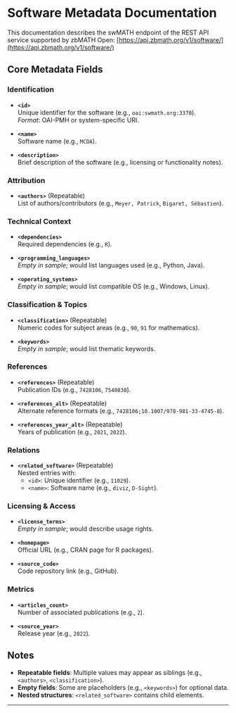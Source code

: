 # Software Metadata Documentation
This documentation describes the swMATH endpoint of the REST API service supported by zbMATH Open:
[https://api.zbmath.org/v1/software/](https://api.zbmath.org/v1/software/)

## Core Metadata Fields

### Identification
- **`<id>`**  
  Unique identifier for the software (e.g., `oai:swmath.org:3370`).  
  *Format*: OAI-PMH or system-specific URI.

- **`<name>`**  
  Software name (e.g., `MCDA`).  

- **`<description>`**  
  Brief description of the software (e.g., licensing or functionality notes).  

### Attribution
- **`<authors>`** (Repeatable)  
  List of authors/contributors (e.g., `Meyer, Patrick`, `Bigaret, Sébastien`).  

### Technical Context
- **`<dependencies>`**  
  Required dependencies (e.g., `R`).  

- **`<programming_languages>`**  
  *Empty in sample*; would list languages used (e.g., Python, Java).  

- **`<operating_systems>`**  
  *Empty in sample*; would list compatible OS (e.g., Windows, Linux).  

### Classification & Topics
- **`<classification>`** (Repeatable)  
  Numeric codes for subject areas (e.g., `90`, `91` for mathematics).  

- **`<keywords>`**  
  *Empty in sample*; would list thematic keywords.  

### References
- **`<references>`** (Repeatable)  
  Publication IDs (e.g., `7428106`, `7540838`).  

- **`<references_alt>`** (Repeatable)  
  Alternate reference formats (e.g., `7428106;10.1007/978-981-33-4745-8`).  

- **`<references_year_alt>`** (Repeatable)  
  Years of publication (e.g., `2021`, `2022`).  

### Relations
- **`<related_software>`** (Repeatable)  
  Nested entries with:  
  - `<id>`: Unique identifier (e.g., `11029`).  
  - `<name>`: Software name (e.g., `diviz`, `D-Sight`).  

### Licensing & Access
- **`<license_terms>`**  
  *Empty in sample*; would describe usage rights.  

- **`<homepage>`**  
  Official URL (e.g., CRAN page for R packages).  

- **`<source_code>`**  
  Code repository link (e.g., GitHub).  

### Metrics
- **`<articles_count>`**  
  Number of associated publications (e.g., `2`).  

- **`<source_year>`**  
  Release year (e.g., `2022`).  

## Notes
- **Repeatable fields**: Multiple values may appear as siblings (e.g., `<authors>`, `<classification>`).  
- **Empty fields**: Some are placeholders (e.g., `<keywords>`) for optional data.  
- **Nested structures**: `<related_software>` contains child elements.  

---

